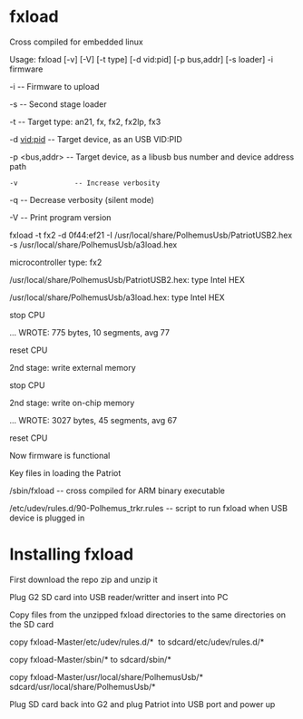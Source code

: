 # fxload

Cross compiled for embedded linux

Usage: fxload [-v] [-V] [-t type] [-d vid:pid] [-p bus,addr] [-s loader] -i firmware

  -i <path>       -- Firmware to upload
  
  -s <path>       -- Second stage loader
  
  -t <type>       -- Target type: an21, fx, fx2, fx2lp, fx3
  
  -d <vid:pid>    -- Target device, as an USB VID:PID
  
  -p <bus,addr>   -- Target device, as a libusb bus number and device address path
  
    -v              -- Increase verbosity

  -q              -- Decrease verbosity (silent mode)
  
  -V              -- Print program version
  
fxload -t fx2 -d 0f44:ef21 -I /usr/local/share/PolhemusUsb/PatriotUSB2.hex -s /usr/local/share/PolhemusUsb/a3load.hex

microcontroller type: fx2

/usr/local/share/PolhemusUsb/PatriotUSB2.hex: type Intel HEX

/usr/local/share/PolhemusUsb/a3load.hex: type Intel HEX

stop CPU

... WROTE: 775 bytes, 10 segments, avg 77

reset CPU

2nd stage: write external memory

stop CPU

2nd stage: write on-chip memory

... WROTE: 3027 bytes, 45 segments, avg 67

reset CPU

Now firmware is functional

Key files in loading the Patriot 

/sbin/fxload -- cross compiled for ARM binary executable

 /etc/udev/rules.d/90-Polhemus_trkr.rules  -- script to run fxload when USB device is plugged in


# Installing fxload

First download the repo zip and unzip it

Plug G2 SD card into USB reader/writter and insert into PC

Copy files from the unzipped fxload directories to the same directories on the SD card

copy fxload-Master/etc/udev/rules.d/*  to sdcard/etc/udev/rules.d/*

copy fxload-Master/sbin/* to sdcard/sbin/*

copy fxload-Master/usr/local/share/PolhemusUsb/* sdcard/usr/local/share/PolhemusUsb/*

Plug SD card back into G2 and plug Patriot into USB port and power up

